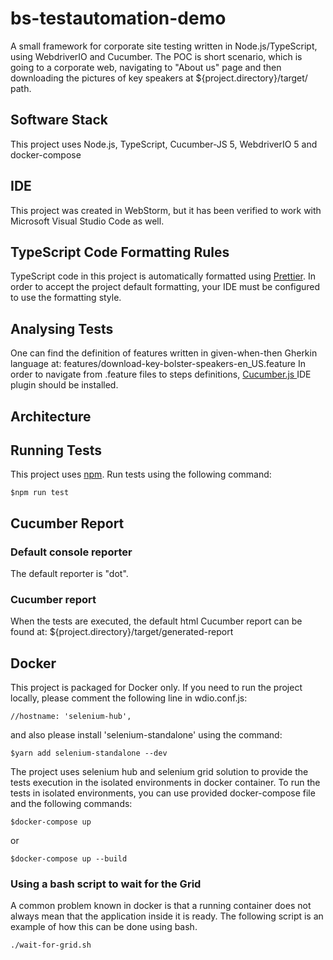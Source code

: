# bs-testautomation-demo
A small framework for corporate site testing written in Node.js/TypeScript, using WebdriverIO and Cucumber.
The POC is short scenario, which is going to a corporate web, 
navigating to "About us" page and then downloading the pictures of key speakers at ${project.directory}/target/
path.

## Software Stack
This project uses Node.js, TypeScript, Cucumber-JS 5, WebdriverIO 5 and docker-compose

## IDE
This project was created in WebStorm, 
but it has been verified to work with Microsoft Visual Studio Code as well.

## TypeScript Code Formatting Rules
TypeScript code in this project is automatically formatted using  [Prettier](https://prettier.io/).
In order to accept the project default formatting, your IDE must be configured to use the formatting style.

## Analysing Tests
One can find the definition of features written in given-when-then Gherkin language at:
features/download-key-bolster-speakers-en_US.feature
In order to navigate from .feature files to steps definitions,
[Cucumber.js ](https://plugins.jetbrains.com/search?search=Cucumber) IDE plugin should be installed.

## Architecture


## Running Tests
This project uses [npm](https://nodejs.org/).
Run tests using the following command: 
```
$npm run test
```
## Cucumber Report
### Default console reporter
The default reporter is "dot". 
### Cucumber report
When the tests are executed, the default html Cucumber report can be found at:
${project.directory}/target/generated-report

## Docker
This project is packaged for Docker only.
If you need to run the project locally, please comment the following line in wdio.conf.js:
```
//hostname: 'selenium-hub',
```
and also please install 'selenium-standalone' using the command:
```
$yarn add selenium-standalone --dev
```
The project uses selenium hub and selenium grid solution to provide the tests execution in the isolated environments 
in docker container.
To run the tests in isolated environments, you can use provided docker-compose file 
and the following commands:
```
$docker-compose up
```
or
```
$docker-compose up --build
```

### Using a bash script to wait for the Grid
A common problem known in docker is that a running container does not always mean that the application inside 
it is ready. The following script is an example of how this can be done using bash.
```
./wait-for-grid.sh
```
